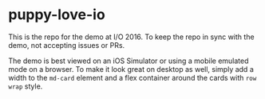 # puppy-love-io

This is the repo for the demo at I/O 2016.  To keep the repo in sync with the demo, not accepting issues or PRs.

The demo is best viewed on an iOS Simulator or using a mobile emulated mode on a browser.  To make it look great on desktop as well, simply add a width to the `md-card` element and a flex container around the cards with `row wrap` style.  
